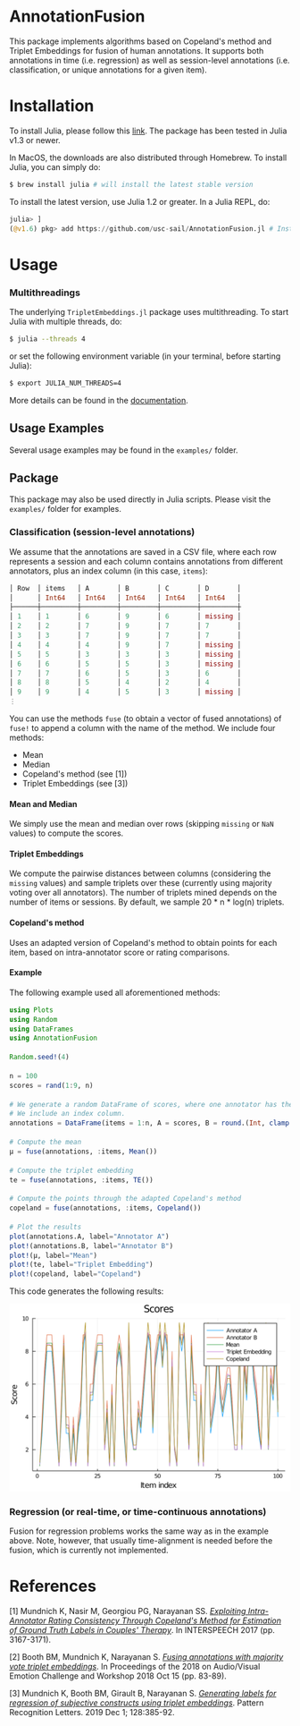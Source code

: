 # AnnotationFusion
This package implements algorithms based on Copeland's method and Triplet Embeddings for fusion of human annotations. It supports both annotations in time (i.e. regression) as well as session-level annotations (i.e. classification, or unique annotations for a given item).

# Installation
To install Julia, please follow this [link](https://julialang.org/downloads/). The package has been tested in Julia v1.3 or newer.

In MacOS, the downloads are also distributed through Homebrew. To install Julia, you can simply do:
```bash
$ brew install julia # will install the latest stable version
```

To install the latest version, use Julia 1.2 or greater. In a Julia REPL, do:
```julia
julia> ]
(@v1.6) pkg> add https://github.com/usc-sail/AnnotationFusion.jl # Install annotation fusion package
```

# Usage
### Multithreadings
The underlying `TripletEmbeddings.jl` package uses multithreading. To start Julia with multiple threads, do:
```bash
$ julia --threads 4
```
or set the following environment variable (in your terminal, before starting Julia):
```bash
$ export JULIA_NUM_THREADS=4
```
More details can be found in the [documentation](https://docs.julialang.org/en/v1/manual/multi-threading/).

## Usage Examples
Several usage examples may be found in the `examples/` folder.

## Package
This package may also be used directly in Julia scripts. Please visit the `examples/` folder for examples.

### Classification (session-level annotations)
We assume that the annotations are saved in a CSV file, where each row represents a session and each column contains annotations from different annotators, plus an index column (in this case, `items`):

```julia
│ Row  │ items   │ A       │ B       │ C       │ D       │
│      │ Int64   │ Int64   │ Int64   │ Int64   │ Int64   │
├──────┼─────────┼─────────┼─────────┼─────────┼─────────┼
│ 1    │ 1       │ 6       │ 9       │ 6       │ missing │
│ 2    │ 2       │ 7       │ 9       │ 7       │ 7       │
│ 3    │ 3       │ 7       │ 9       │ 7       │ 7       │
│ 4    │ 4       │ 4       │ 9       │ 7       │ missing │
│ 5    │ 5       │ 3       │ 3       │ 3       │ missing │
│ 6    │ 6       │ 5       │ 5       │ 3       │ missing │
│ 7    │ 7       │ 6       │ 5       │ 3       │ 6       │
│ 8    │ 8       │ 5       │ 4       │ 2       │ 4       │
│ 9    │ 9       │ 4       │ 5       │ 3       │ missing │
⋮
```
You can use the methods `fuse` (to obtain a vector of fused annotations) of `fuse!` to append a column with the name of the method. We include four methods:

 - Mean
 - Median
 - Copeland's method (see [1])
 - Triplet Embeddings (see [3])

#### Mean and Median
We simply use the mean and median over rows (skipping `missing` or `NaN` values) to compute the scores.

#### Triplet Embeddings
We compute the pairwise distances between columns (considering the `missing` values) and sample triplets over these (currently using majority voting over all annotators). The number of triplets mined depends on the number of items or sessions. By default, we sample 20 * n * log(n) triplets.

#### Copeland's method
Uses an adapted version of Copeland's method to obtain points for each item, based on intra-annotator score or rating comparisons.

#### Example
The following example used all aforementioned methods:

```julia
using Plots
using Random
using DataFrames
using AnnotationFusion

Random.seed!(4)

n = 100
scores = rand(1:9, n)

# We generate a random DataFrame of scores, where one annotator has the same trend than the other
# We include an index column.
annotations = DataFrame(items = 1:n, A = scores, B = round.(Int, clamp.(1.2 .* scores, 1, 9)))

# Compute the mean
μ = fuse(annotations, :items, Mean())

# Compute the triplet embedding
te = fuse(annotations, :items, TE())

# Compute the points through the adapted Copeland's method
copeland = fuse(annotations, :items, Copeland())

# Plot the results
plot(annotations.A, label="Annotator A")
plot!(annotations.B, label="Annotator B")
plot!(μ, label="Mean")
plot!(te, label="Triplet Embedding")
plot!(copeland, label="Copeland")
```
This code generates the following results:

![1D plot](figures/example.svg)


### Regression (or real-time, or time-continuous annotations)
Fusion for regression problems works the same way as in the example above. Note, however, that usually time-alignment is needed before the fusion, which is currently not implemented.

# References
 [1] Mundnich K, Nasir M, Georgiou PG, Narayanan SS. [_Exploiting Intra-Annotator Rating Consistency Through Copeland's Method for Estimation of Ground Truth Labels in Couples' Therapy_](https://sail.usc.edu/publications/html/b2hd-mundnich2017exploiting.html). In INTERSPEECH 2017 (pp. 3167-3171).
 
 [2] Booth BM, Mundnich K, Narayanan S. [_Fusing annotations with majority vote triplet embeddings_](https://sail.usc.edu/publications/html/b2hd-Booth2018FusingAnnotationswithMajority.html). In Proceedings of the 2018 on Audio/Visual Emotion Challenge and Workshop 2018 Oct 15 (pp. 83-89).
 
 [3] Mundnich K, Booth BM, Girault B, Narayanan S. [_Generating labels for regression of subjective constructs using triplet embeddings_](https://sail.usc.edu/publications/html/b2hd-Mundnich2019Generatinglabelsforregression.html). Pattern Recognition Letters. 2019 Dec 1; 128:385-92.
